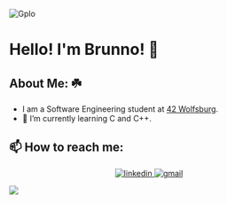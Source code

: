 <img align = "center">![Gplo](https://github.com/user-attachments/assets/6c750ba9-5414-4204-b258-1231dcb2000b)</img>

# Hello! I'm Brunno! 👋

<!--
**aguiarsilva/aguiarsilva** is a ✨ _special_ ✨ repository because its `README.md` (this file) appears on your GitHub profile.

Here are some ideas to get you started:

- 🔭 I’m currently working on ...
- 🌱 I’m currently learning ...
- 👯 I’m looking to collaborate on ...
- 🤔 I’m looking for help with ...
- 💬 Ask me about ...
- 😄 Pronouns: ...
- ⚡ Fun fact: ...
-->

## About Me: ☘️
- I am a Software Engineering student at [42 Wolfsburg](https://42wolfsburg.de/).
- 🌱 I’m currently learning C and C++.

## 📫 How to reach me:

<div align="center">
<a href="https://www.linkedin.com/in/daguiarsilva">
<img src="https://img.shields.io/badge/visit%20my%20Linkedin-0A66C2?style=for-the-badge&logo=linkedin&logoColor=white" alt="linkedin" />
</a>
<a href="mailto:aguiarsilva@gmail.com">
<img src="https://img.shields.io/badge/email%20me-EA4335?style=for-the-badge&logo=gmail&logoColor=white" alt="gmail" />
</a>
</div>


![](https://komarev.com/ghpvc/?username=aguiarsilva&abbreviated=true)
